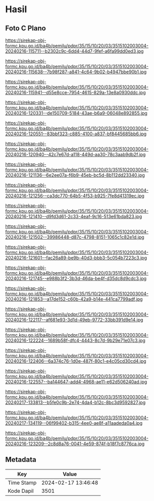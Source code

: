 # Hasil

## Foto C Plano

https://sirekap-obj-formc.kpu.go.id/ba4b/pemilu/pdpr/35/15/10/20/03/3515102003004-20240216-115711--b2302c9c-6dd4-44d7-9fef-a6fa99dd0ed3.jpg

https://sirekap-obj-formc.kpu.go.id/ba4b/pemilu/pdpr/35/15/10/20/03/3515102003004-20240216-115638--7b98f287-a841-4c64-9b02-b4947bbe90b1.jpg

https://sirekap-obj-formc.kpu.go.id/ba4b/pemilu/pdpr/35/15/10/20/03/3515102003004-20240216-115941--d55e8cce-7954-4615-829a-13e8a0930ddc.jpg

https://sirekap-obj-formc.kpu.go.id/ba4b/pemilu/pdpr/35/15/10/20/03/3515102003004-20240216-120331--de150709-5184-43ae-b6a9-06048e892855.jpg

https://sirekap-obj-formc.kpu.go.id/ba4b/pemilu/pdpr/35/15/10/20/03/3515102003004-20240216-120551--83bbf323-c885-4100-a837-bf8445685bb6.jpg

https://sirekap-obj-formc.kpu.go.id/ba4b/pemilu/pdpr/35/15/10/20/03/3515102003004-20240216-120940--42c7e67d-a118-449d-aa30-78c3aab9db2f.jpg

https://sirekap-obj-formc.kpu.go.id/ba4b/pemilu/pdpr/35/15/10/20/03/3515102003004-20240216-121136--6e2ee07a-f6b9-45eb-bc5d-8b112dd23340.jpg

https://sirekap-obj-formc.kpu.go.id/ba4b/pemilu/pdpr/35/15/10/20/03/3515102003004-20240216-121256--ca3dc770-64b5-4f53-b925-7fe8d41319ec.jpg

https://sirekap-obj-formc.kpu.go.id/ba4b/pemilu/pdpr/35/15/10/20/03/3515102003004-20240216-121410--d9fd3d61-2c33-4eaf-9c16-513e61bda823.jpg

https://sirekap-obj-formc.kpu.go.id/ba4b/pemilu/pdpr/35/15/10/20/03/3515102003004-20240216-121502--39986448-d87c-4798-8151-1065c1c82e1d.jpg

https://sirekap-obj-formc.kpu.go.id/ba4b/pemilu/pdpr/35/15/10/20/03/3515102003004-20240216-121601--fac26a89-be9b-40d3-bbb3-5c054b7223c3.jpg

https://sirekap-obj-formc.kpu.go.id/ba4b/pemilu/pdpr/35/15/10/20/03/3515102003004-20240216-121745--e988b3f2-3b3d-46da-be4f-d35dc8d9cdc3.jpg

https://sirekap-obj-formc.kpu.go.id/ba4b/pemilu/pdpr/35/15/10/20/03/3515102003004-20240216-121853--a17de152-c60b-42a9-b14e-441ca7799adf.jpg

https://sirekap-obj-formc.kpu.go.id/ba4b/pemilu/pdpr/35/15/10/20/03/3515102003004-20240216-122117--af681e93-3d1d-49eb-9772-33bb391d9e14.jpg

https://sirekap-obj-formc.kpu.go.id/ba4b/pemilu/pdpr/35/15/10/20/03/3515102003004-20240216-122224--1689b58f-dfc4-4443-8c7d-9b29e71e07c3.jpg

https://sirekap-obj-formc.kpu.go.id/ba4b/pemilu/pdpr/35/15/10/20/03/3515102003004-20240216-122406--6a374c76-1d0e-487f-80c1-e4c05cd30cd4.jpg

https://sirekap-obj-formc.kpu.go.id/ba4b/pemilu/pdpr/35/15/10/20/03/3515102003004-20240216-122557--ba144647-add4-4968-ae11-e62d506240ad.jpg

https://sirekap-obj-formc.kpu.go.id/ba4b/pemilu/pdpr/35/15/10/20/03/3515102003004-20240217-133813--b5fe0c9b-2e74-4da4-b12c-8bc3d9592827.jpg

https://sirekap-obj-formc.kpu.go.id/ba4b/pemilu/pdpr/35/15/10/20/03/3515102003004-20240217-134119--06f99402-b315-4ee0-ae8f-a11aadeda0a4.jpg

https://sirekap-obj-formc.kpu.go.id/ba4b/pemilu/pdpr/35/15/10/20/03/3515102003004-20240216-123209--2c8d8a76-0041-4e59-874f-b18f7c8776ca.jpg


## Metadata

| Key        | Value               |
| ---------- | ------------------- |
| Time Stamp | 2024-02-17 13:46:48 |
| Kode Dapil | 3501                |




